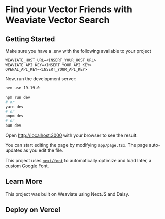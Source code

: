 # Find your Vector Friends with Weaviate Vector Search

## Getting Started

Make sure you have a .env with the following available to your project

```
WEAVIATE_HOST_URL=<INSERT_YOUR_HOST_URL>
WEAVIATE_API_KEY=<INSERT_YOUR_API_KEY>
OPENAI_API_KEY=<INSERT_YOUR_API_KEY>
```

Now, run the development server:

```bash
nvm use 19.19.0
```

```bash
npm run dev
# or
yarn dev
# or
pnpm dev
# or
bun dev
```

Open [http://localhost:3000](http://localhost:3000) with your browser to see the result.

You can start editing the page by modifying `app/page.tsx`. The page auto-updates as you edit the file.

This project uses [`next/font`](https://nextjs.org/docs/basic-features/font-optimization) to automatically optimize and load Inter, a custom Google Font.

## Learn More

This project was built on Weaviate using NextJS and Daisy. 

## Deploy on Vercel
